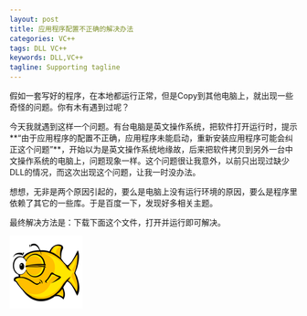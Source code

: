 ```yaml
---
layout: post
title: 应用程序配置不正确的解决办法
categories: VC++
tags: DLL VC++ 
keywords: DLL,VC++
tagline: Supporting tagline
---
```

假如一套写好的程序，在本地都运行正常，但是Copy到其他电脑上，就出现一些奇怪的问题。你有木有遇到过呢？

今天我就遇到这样一个问题。有台电脑是英文操作系统，把软件打开运行时，提示**“由于应用程序的配置不正确，应用程序未能启动，重新安装应用程序可能会纠正这个问题”**，开始以为是英文操作系统地缘故，后来把软件拷贝到另外一台中文操作系统的电脑上，问题现象一样。这个问题很让我意外，以前只出现过缺少DLL的情况，而这次出现这个问题，让我一时没办法。

想想，无非是两个原因引起的，要么是电脑上没有运行环境的原因，要么是程序里依赖了其它的一些库。于是百度一下，发现好多相关主题。

最终解决方法是：下载下面这个文件，打开并运行即可解决。

[<img src="/assets/pictures/VC++/Download.png">](/assets/pictures/VC++/vcredist_x86.rar)
